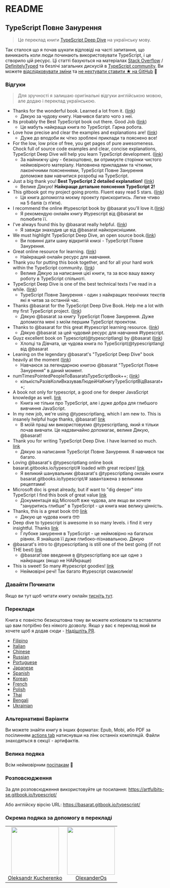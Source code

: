 # README

## TypeScript Повне Занурення

> Це переклад книги [TypeScript Deep Dive](https://basarat.gitbook.io/typescript/) на українську мову.

Так сталося що я почав шукати відповіді на часті запитання, що виникають коли люди починають використовувати TypeScript, і це створило цій ресурс. Ці статті базуються на матеріалах [Stack Overflow](http://stackoverflow.com/tags/typescript/topusers) / [DefinitelyTyped](https://github.com/DefinitelyTyped/) та безлічі загальних дискусій в [TypeScript community](https://github.com/TypeStrong/). Ви можете [відслідковувати зміни](https://twitter.com/basarat) та [не нехтувати ставити ★ на GitHub](https://github.com/basarat/typescript-book) 🌹

### Відгуки

> Для зручності я залишаю оригінальні відгуки англійською мовою, але додаю і переклад українською.

- Thanks for the wonderful book. Learned a lot from it. ([link](https://www.gitbook.com/book/basarat/typescript/discussions/21#comment-1468279131934))
  - Дякую за чудову книгу. Навчився багато чого з неї.
- Its probably the Best TypeScript book out there. Good Job ([link](https://twitter.com/thelondonjs/status/756419561570852864))
  - Це мабуть найкраща книга по TypeScript. Гарна робота.
- Love how precise and clear the examples and explanations are! ([link](https://twitter.com/joe_mighty/status/758290957280346112))
  - Дуже до вподоби як чітко зроблені приклади та пояснено все!
- For the low, low price of free, you get pages of pure awesomeness. Chock full of source code examples and clear, concise explanations, TypeScript Deep Dive will help you learn TypeScript development. ([link](https://www.nativescript.org/blog/details/free-book-typescript-deep-dive))
  - За найнижчу ціну - безкоштовно, ви отримуєте сторінки чистого неймовірного матеріалу. Наповнена прикладами та чіткими, лаконічними поясненнями, TypeScript Повне Занурення допоможе вам навчитися розробці на TypeScript.
- Just a big thank you! **Best TypeScript 2 detailed explanation!** ([link](https://www.gitbook.com/book/basarat/typescript/discussions/38))
  - Велике Дякую! **Найкраще детальне пояснення TypeScript 2!**
- This gitbook got my project going pronto. Fluent easy read 5 stars. ([link](https://twitter.com/thebabellion/status/779888195559235584))
  - Ця книга допомогла моєму проекту прискоритись. Легке чтиво на 5 балів (з пʼяти).
- I recommend the online #typescript book by @basarat you'll love it.([link](https://twitter.com/markpieszak/status/788099306590969860))
  - Я рекомендую онлайн книгу #typescript від @basarat ви полюбите її.
- I've always found this by @basarat really helpful. ([link](https://twitter.com/Brocco/status/789887640656945152))
  - Я завжди знаходив це від @basarat найкориснішими.
- We must highlight TypeScript Deep Dive, an open source book.([link](https://www.siliconrepublic.com/enterprise/typescript-programming-javascript))
  - Ви повинні дати шану відкритій книзі - TypeScript Повне Занурення.
- Great online resource for learning. ([link](https://twitter.com/rdfuhr/status/790193307708076035))
  - Найкращий онлайн ресурс для навчання.
- Thank you for putting this book together, and for all your hard work within the TypeScript community. ([link](https://github.com/basarat/typescript-book/pull/183#issuecomment-257799713))
  - Велике Дякую за написання цієї книги, та за всю вашу важку роботу в TypeScript спільноті.
- TypeScript Deep Dive is one of the best technical texts I've read in a while. ([link](https://twitter.com/borekb/status/794287092272599040))
  - TypeScript Повне Занурення - один з найкращих технічних текстів які я читав за останній час.
- Thanks @basarat for the TypeScript Deep Dive Book. Help me a lot with my first TypeScript project. ([link](https://twitter.com/betolinck/status/797901548562960384))
  - Дякую @basarat за книгу TypeScript Повне Занурення. Дуже допомогла мені з моїм першим TypeScript проектом.
- Thanks to @basarat for this great #typescript learning resource. ([link](https://twitter.com/markuse1501/status/799116176815230976))
  - Дякую @basarat за цей чудовий ресурс для навчання #typescript.
- Guyz excellent book on Typescript(@typescriptlang) by @basarat ([link](https://twitter.com/deeinlove/status/813245965507260417))
  - Хлопці та Дівчата, це чудова книга по TypeScript(@typescriptlang) від @basarat
- Leaning on the legendary @basarat's "TypeScript Deep Dive" book heavily at the moment ([link](https://twitter.com/sitapati/status/814379404956532737))
  - Навчаюся за легендарною книгою @basarat "TypeScript Повне Занурення" в даний момент.
- numTimesPointedPeopleToBasaratsTypeScriptBook++; ([link](https://twitter.com/brocco/status/814227741696462848))
  - кількістьРазівКолиВказувавЛюдейНаКнигуTypeScriptВідBasarat++;
- A book not only for typescript, a good one for deeper JavaScript knowledge as well. [link](https://www.gitbook.com/book/basarat/typescript/discussions/59)
  - Книга не тільки про TypeScript, але і дуже добра для глибшого вивчиння JavaScript.
- In my new job, we're using @typescriptlang, which I am new to. This is insanely helpful huge thanks, @basarat! [link](https://twitter.com/netchkin/status/855339390566096896)
  - В моїй праці ми використовуємо @typescriptlang, який я тільки почав вивчати. Це надзвичайно допомагає, велике Дякую, @basarat!
- Thank you for writing TypeScript Deep Dive. I have learned so much. [link](https://twitter.com/buctwbzs/status/857198618704355328?refsrc=email&s=11)
  - Дякую за написання TypeScript Повне Занурення. Я навчився так багато.
- Loving @basarat's @typescriptlang online book basarat.gitbooks.io/typescript/# loaded with great recipes! [link](https://twitter.com/ericliprandi/status/857608837309677568)
  - Я великий шанувальник @basarat's @typescriptlang онлайн книги basarat.gitbooks.io/typescript/# завантажена з великими рецептами!
- Microsoft doc is great already, but if want to "dig deeper" into TypeScript I find this book of great value [link](https://twitter.com/caludio/status/876729910550831104)
  - Документація від Microsoft вже чудова, але якщо ви хочете "зануритись глибше" в TypeScript - ця книга має велику цінність.
- Thanks, this is a great book 🤓🤓 [link](https://twitter.com/jjwonmin/status/885666375548547073)
  - Дякую це чудова книга 🤓🤓
- Deep dive to typescript is awesome in so many levels. i find it very insightful. Thanks [link](https://twitter.com/orenmizr/status/891083492787970053)
  - Глубоке занурення в TypeScript - це неймовірно на багатьох рівнях. Я знайшов її дуже глибоко-пізнавальною. Дякую
- @basarat's intro to @typescriptlang is still one of the best going (if not THE best) [link](https://twitter.com/stevealee/status/953953255968698368)
  - @basaratʼове введення в @typescriptlang все ще одне з найкращих (якщо не НАЙкраще)
- This is sweet! So many #typescript goodies! [link](https://twitter.com/pauliescanlon/status/989898852474998784)
  - Неймовірні речі! Так багато #typescript смаколиків!

### Давайти Починати

Якщо ви тут щоб читати книгу онлайн [тисніть тут](https://artfulbits-se.gitbook.io/typescript/).

### Переклади

Книга є повністю безкоштовна тому ви можете копіювати та вставляти що вам потрібно без ніякого дозволу. Якщо у вас є переклад який ви хочете щоб я додав сюди - [Надішліть PR](https://github.com/basarat/typescript-book/edit/master/README.md).

- [Filipino](https://github.com/themarshann/typescript-book-fil)
- [Italian](https://github.com/TizioFittizio/typescript-book)
- [Chinese](https://github.com/jkchao/typescript-book-chinese)
- [Russian](https://github.com/etroynov/typescript-book)
- [Portuguese](https://github.com/overlineink/typescript-book)
- [Japanese](https://github.com/yohamta/typescript-book)
- [Spanish](https://github.com/melissarofman/typescript-book)
- [Korean](https://github.com/radlohead/typescript-book)
- [French](https://github.com/HachemiH/typescript-book)
- [Polish](https://github.com/mbiesiad/typescript-book/tree/pl_PL)
- [Thai](https://github.com/futurouz/typescript-book)
- [Bengali](https://github.com/Acesif/typescript-book)
- [Ukrainian](https://github.com/ArtfulBits/typescript-book)

### Альтернативні Варіанти

Ви можете знайти книгу в інших форматах: Epub, Mobi, або PDF за посілинням [actions tab](https://github.com/basarat/typescript-book/actions) натиснувши на лінк останніх компіляцій. Файли знаходяться в секції - артифактів.

### Велика подяка

Всім неймовірним [посіпакам](https://github.com/basarat/typescript-book/graphs/contributors) 🌹

### Розповсюдження

За для розповсюдження використовуйте це посилання: https://artfulbits-se.gitbook.io/typescript/

Або англійску вірсію URL: https://basarat.gitbook.io/typescript/

### Окрема подяка за допомогу в перекладі

<table>
  <tbody>
    <tr>
      <td align="center">
        <img
          src="https://avatars.githubusercontent.com/u/6419758"
          width="150"
        />
        <br>
        <a href="https://github.com/OleksandrKucherenko">Oleksandr Kucherenko</a>
      </td>
      <td align="center">
        <img
          src="https://avatars.githubusercontent.com/u/82286824"
          width="150"
        />
        <br>
        <a href="https://github.com/olexanderos">OlexanderOs</a>
      </td>
      <!--
      <td align="center">
        <img
          src="https://avatars0.githubusercontent.com/u/{id}?s=460&u={user_id}&v=4"
          width="150"
        />
        <br>
        <a href="https://github.com/{username}">{USER_NAME}</a>
      </td>
      <td align="center">
        <img
          src="https://avatars0.githubusercontent.com/u/{id}?s=460&u={user_id}&v=4"
          width="150"
        />
        <br>
        <a href="https://github.com/{username}">{USER_NAME}</a>
      </td>
      -->
    </tr>
  </tbody>
</table>

